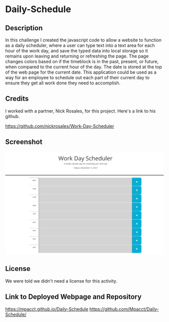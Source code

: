 # Daily-Schedule
## Description

In this challenge I created the javascript code to allow a website to function as a daily scheduler, where a user can type text into a text area for each hour of the work day, and save the typed data into local storage so it remains upon leaving and returning or refreshing the page.  The page changes colors based on if the timeblock is in the past, present, or future, when compared to the current hour of the day.  The date is stored at the top of the web page for the current date.  This application could be used as a way for an employee to schedule out each part of their current day to ensure they get all work done they need to accomplish.

## Credits

I worked with a partner, Nick Rosales, for this project.  Here's a link to his github.

https://github.com/nickrosales/Work-Day-Scheduler

## Screenshot

![screenshot of completed page](./Assets/images/Screenshot.PNG)

## License

We were told we didn't need a license for this activity.

## Link to Deployed Webpage and Repository
https://mpacct.github.io/Daily-Schedule
https://github.com/Mpacct/Daily-Schedule/
